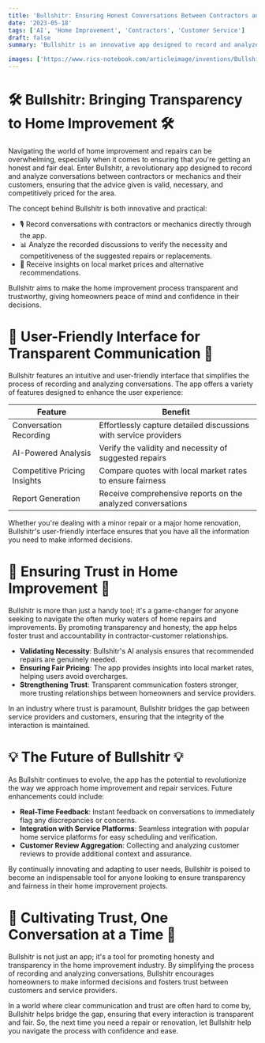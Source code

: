 ```yaml
---
title: 'Bullshitr: Ensuring Honest Conversations Between Contractors and Homeowners'
date: '2023-05-18'
tags: ['AI', 'Home Improvement', 'Contractors', 'Customer Service']
draft: false
summary: 'Bullshitr is an innovative app designed to record and analyze conversations between mechanics or contractors and their customers. It ensures transparency, validity, and competitiveness in quotes, making the home improvement process more trustworthy and efficient.'

images: ['https://www.rics-notebook.com/articleimage/inventions/Bullshitr.webp']
---
```


# 🛠️ Bullshitr: Bringing Transparency to Home Improvement 🛠️

Navigating the world of home improvement and repairs can be overwhelming, especially when it comes to ensuring that you're getting an honest and fair deal. Enter Bullshitr, a revolutionary app designed to record and analyze conversations between contractors or mechanics and their customers, ensuring that the advice given is valid, necessary, and competitively priced for the area.

The concept behind Bullshitr is both innovative and practical:

- 🎙️ Record conversations with contractors or mechanics directly through the app.
- 📊 Analyze the recorded discussions to verify the necessity and competitiveness of the suggested repairs or replacements.
- 📍 Receive insights on local market prices and alternative recommendations.

Bullshitr aims to make the home improvement process transparent and trustworthy, giving homeowners peace of mind and confidence in their decisions.

# 📱 User-Friendly Interface for Transparent Communication 📱

Bullshitr features an intuitive and user-friendly interface that simplifies the process of recording and analyzing conversations. The app offers a variety of features designed to enhance the user experience:

| Feature                      | Benefit                                                          |
| ---------------------------- | ---------------------------------------------------------------- |
| Conversation Recording       | Effortlessly capture detailed discussions with service providers |
| AI-Powered Analysis          | Verify the validity and necessity of suggested repairs           |
| Competitive Pricing Insights | Compare quotes with local market rates to ensure fairness        |
| Report Generation            | Receive comprehensive reports on the analyzed conversations      |

Whether you're dealing with a minor repair or a major home renovation, Bullshitr's user-friendly interface ensures that you have all the information you need to make informed decisions.

# 🌟 Ensuring Trust in Home Improvement 🌟

Bullshitr is more than just a handy tool; it's a game-changer for anyone seeking to navigate the often murky waters of home repairs and improvements. By promoting transparency and honesty, the app helps foster trust and accountability in contractor-customer relationships.

- **Validating Necessity**: Bullshitr's AI analysis ensures that recommended repairs are genuinely needed.
- **Ensuring Fair Pricing**: The app provides insights into local market rates, helping users avoid overcharges.
- **Strengthening Trust**: Transparent communication fosters stronger, more trusting relationships between homeowners and service providers.

In an industry where trust is paramount, Bullshitr bridges the gap between service providers and customers, ensuring that the integrity of the interaction is maintained.

# 💡 The Future of Bullshitr 💡

As Bullshitr continues to evolve, the app has the potential to revolutionize the way we approach home improvement and repair services. Future enhancements could include:

- **Real-Time Feedback**: Instant feedback on conversations to immediately flag any discrepancies or concerns.
- **Integration with Service Platforms**: Seamless integration with popular home service platforms for easy scheduling and verification.
- **Customer Review Aggregation**: Collecting and analyzing customer reviews to provide additional context and assurance.

By continually innovating and adapting to user needs, Bullshitr is poised to become an indispensable tool for anyone looking to ensure transparency and fairness in their home improvement projects.

# 🙏 Cultivating Trust, One Conversation at a Time 🙏

Bullshitr is not just an app; it's a tool for promoting honesty and transparency in the home improvement industry. By simplifying the process of recording and analyzing conversations, Bullshitr encourages homeowners to make informed decisions and fosters trust between customers and service providers.

In a world where clear communication and trust are often hard to come by, Bullshitr helps bridge the gap, ensuring that every interaction is transparent and fair. So, the next time you need a repair or renovation, let Bullshitr help you navigate the process with confidence and ease.
